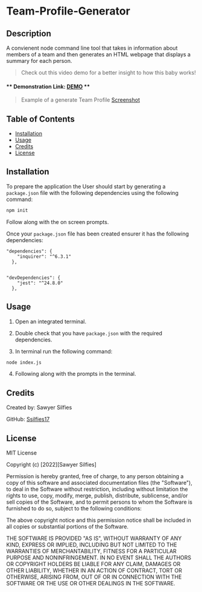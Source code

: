 # Team-Profile-Generator

## Description

A convienent node command line tool that takes in information about members of a team and then generates an HTML webpage that displays a summary for each person.

>Check out this video demo for a better insight to how this baby works!

#### ** Demonstration Link: [DEMO](https://www.awesomescreenshot.com/video/8326931?key=9e12ef155656727d3e0cc893efbe206b) **

> Example of a generate Team Profile 
[Screenshot](/assets/Screenshot.png)

## Table of Contents

- [Installation](#installation)
- [Usage](#usage)
- [Credits](#credits)
- [License](#license)

## Installation

To prepare the application the User should start by generating a `package.json` file with the following dependencies using the following command:

```bash
npm init
```
Follow along with the on screen prompts.

Once your `package.json` file has been created ensurer it has the following dependencies:

```
"dependencies": {
    "inquirer": "^6.3.1"
  },

```

``` 

"devDependencies": {
    "jest": "^24.8.0"
  },

```

## Usage

1. Open an integrated terminal.

2. Double check that you have `package.json` with the required dependencies. 

3. In terminal run the following command:

```bash
node index.js
```

4. Following along with the prompts in the terminal. 

## Credits

Created by: Sawyer Silfies

GitHub: [Ssilfies17](https://github.com/ssilfies17)


## License

MIT License

Copyright (c) [2022][Sawyer Silfies]

Permission is hereby granted, free of charge, to any person obtaining a copy
of this software and associated documentation files (the "Software"), to deal
in the Software without restriction, including without limitation the rights
to use, copy, modify, merge, publish, distribute, sublicense, and/or sell
copies of the Software, and to permit persons to whom the Software is
furnished to do so, subject to the following conditions:

The above copyright notice and this permission notice shall be included in all
copies or substantial portions of the Software.

THE SOFTWARE IS PROVIDED "AS IS", WITHOUT WARRANTY OF ANY KIND, EXPRESS OR
IMPLIED, INCLUDING BUT NOT LIMITED TO THE WARRANTIES OF MERCHANTABILITY,
FITNESS FOR A PARTICULAR PURPOSE AND NONINFRINGEMENT. IN NO EVENT SHALL THE
AUTHORS OR COPYRIGHT HOLDERS BE LIABLE FOR ANY CLAIM, DAMAGES OR OTHER
LIABILITY, WHETHER IN AN ACTION OF CONTRACT, TORT OR OTHERWISE, ARISING FROM,
OUT OF OR IN CONNECTION WITH THE SOFTWARE OR THE USE OR OTHER DEALINGS IN THE
SOFTWARE.